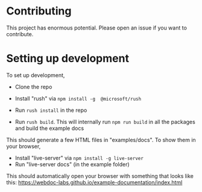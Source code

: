 # Contributing

This project has enormous potential. Please open an issue if you want to contribute.

# Setting up development

To set up development,
* Clone the repo
* Install "rush" via `npm install -g  @microsoft/rush`
* Run `rush install` in the repo

* Run `rush build`. This will internally run `npm run build` in all the packages and build the example docs

This should generate a few HTML files in "examples/docs". To show them in your browser,

* Install "live-server" via `npm install -g live-server`
* Run "live-server docs" (in the example folder)

This should automatically open your browser with something that looks like this: https://webdoc-labs.github.io/example-documentation/index.html
